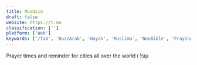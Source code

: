 ```yaml
---
title: Muadzin
draft: false 
website: https://t.me
classification: ['']
platform: ['Web']
keywords: ['/Tab', 'BuzzArab', 'Hayah', 'Muslima', 'NeuBible', 'Praying.Works', 'Qawl', 'Tinder', 'YoCutie']
---
```

Prayer times and reminder for cities all over the world í ½íµ
